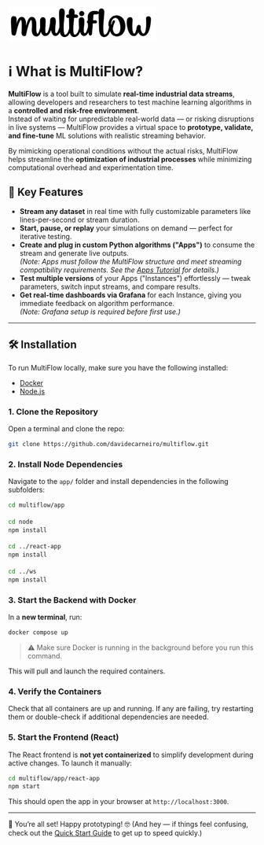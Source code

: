 <img src="assets/mf-logo.png" alt="MultiFlow Logo" width="300"/>

# ℹ️ What is MultiFlow?

**MultiFlow** is a tool built to simulate **real-time industrial data streams**, allowing developers and researchers to test machine learning algorithms in a **controlled and risk-free environment**.  
Instead of waiting for unpredictable real-world data — or risking disruptions in live systems — MultiFlow provides a virtual space to **prototype, validate, and fine-tune** ML solutions with realistic streaming behavior.

By mimicking operational conditions without the actual risks, MultiFlow helps streamline the **optimization of industrial processes** while minimizing computational overhead and experimentation time.

## 🚀 Key Features

- **Stream any dataset** in real time with fully customizable parameters like lines-per-second or stream duration.
- **Start, pause, or replay** your simulations on demand — perfect for iterative testing.
- **Create and plug in custom Python algorithms ("Apps")** to consume the stream and generate live outputs.  
  *(Note: Apps must follow the MultiFlow structure and meet streaming compatibility requirements. See the [Apps Tutorial](#) for details.)*
- **Test multiple versions** of your Apps ("Instances") effortlessly — tweak parameters, switch input streams, and compare results.
- **Get real-time dashboards via Grafana** for each Instance, giving you immediate feedback on algorithm performance.  
  *(Note: Grafana setup is required before first use.)*
---

## 🛠️ Installation

To run MultiFlow locally, make sure you have the following installed:

* [Docker](https://www.docker.com/)
* [Node.js](https://nodejs.org/)

### 1. Clone the Repository

Open a terminal and clone the repo:

```bash
git clone https://github.com/davidecarneiro/multiflow.git
```

### 2. Install Node Dependencies

Navigate to the `app/` folder and install dependencies in the following subfolders:

```bash
cd multiflow/app

cd node
npm install

cd ../react-app
npm install

cd ../ws
npm install
```

### 3. Start the Backend with Docker

In a **new terminal**, run:

```bash
docker compose up
```

> ⚠️ Make sure Docker is running in the background before you run this command.

This will pull and launch the required containers.

### 4. Verify the Containers

Check that all containers are up and running. If any are failing, try restarting them or double-check if additional dependencies are needed.

### 5. Start the Frontend (React)

The React frontend is **not yet containerized** to simplify development during active changes.
To launch it manually:

```bash
cd multiflow/app/react-app
npm start
```

This should open the app in your browser at `http://localhost:3000`.

---

🎉 You’re all set! Happy prototyping! 🤓
(And hey — if things feel confusing, check out the [Quick Start Guide](#) to get up to speed quickly.)
